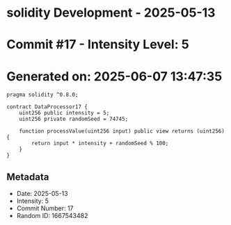 ﻿# solidity Development - 2025-05-13
# Commit #17 - Intensity Level: 5
# Generated on: 2025-06-07 13:47:35
```solidity
pragma solidity ^0.8.0;

contract DataProcessor17 {
    uint256 public intensity = 5;
    uint256 private randomSeed = 74745;

    function processValue(uint256 input) public view returns (uint256) {
        return input * intensity + randomSeed % 100;
    }
}
```
## Metadata
- Date: 2025-05-13
- Intensity: 5
- Commit Number: 17
- Random ID: 1667543482
